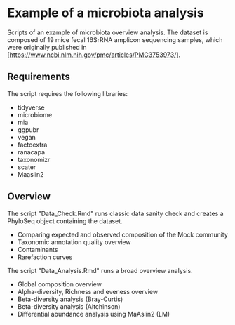 # Example of a microbiota analysis

Scripts of an example of microbiota overview analysis. The dataset is composed of 19 mice fecal 16SrRNA amplicon sequencing samples, which were originally published in [https://www.ncbi.nlm.nih.gov/pmc/articles/PMC3753973/].

## Requirements

The script requires the following libraries: 

- tidyverse
- microbiome
- mia
- ggpubr
- vegan
- factoextra
- ranacapa
- taxonomizr
- scater
- Maaslin2

## Overview

The script "Data_Check.Rmd" runs classic data sanity check and creates a PhyloSeq object containing the dataset. 
- Comparing expected and observed composition of the Mock community
- Taxonomic annotation quality overview
- Contaminants
- Rarefaction curves

The script "Data_Analysis.Rmd" runs a broad overview analysis.
- Global composition overview
- Alpha-diversity, Richness and eveness overview
- Beta-diversity analysis (Bray-Curtis)
- Beta-diversity analysis (Aitchinson)
- Differential abundance analysis using MaAslin2 (LM)
